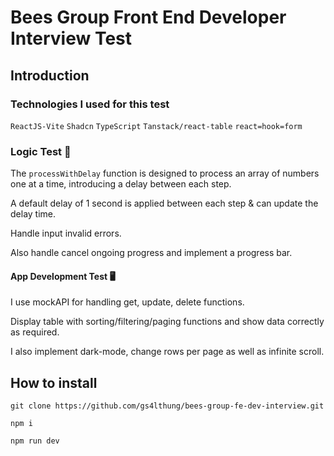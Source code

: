 # Bees Group Front End Developer Interview Test

## Introduction
### Technologies I used for this test
`ReactJS-Vite`
`Shadcn`
`TypeScript`
`Tanstack/react-table`
`react=hook=form`
### Logic Test 🧠
The `processWithDelay` function is designed to process an array of numbers one at a time, introducing a delay between each step.

A default delay of 1 second is applied between each step & can update the delay time.

Handle input invalid errors.

Also handle cancel ongoing progress and implement a progress bar.

#### App Development Test 🖥️

I use mockAPI for handling get, update, delete functions.

Display table with sorting/filtering/paging functions and show data correctly as required.

I also implement dark-mode, change rows per page as well as infinite scroll.

## How to install
`git clone https://github.com/gs4lthung/bees-group-fe-dev-interview.git`

`npm i`

`npm run dev`

